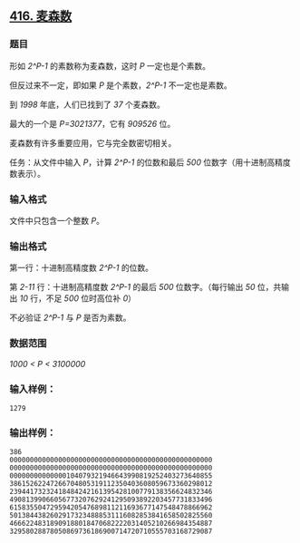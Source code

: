 ## [416. 麦森数](https://www.acwing.com/problem/content/418/)

### 题目

形如 *2^P-1* 的素数称为麦森数，这时 *P* 一定也是个素数。

但反过来不一定，即如果 *P* 是个素数，*2^P-1* 不一定也是素数。

到 *1998* 年底，人们已找到了 *37* 个麦森数。

最大的一个是 *P=3021377*，它有 *909526* 位。

麦森数有许多重要应用，它与完全数密切相关。

任务：从文件中输入 *P*，计算 *2^P-1* 的位数和最后 *500* 位数字（用十进制高精度数表示）。

### 输入格式

文件中只包含一个整数 *P*。

### 输出格式

第一行：十进制高精度数 *2^P-1* 的位数。

第 *2-11* 行：十进制高精度数 *2^P-1* 的最后 *500* 位数字。（每行输出 *50* 位，共输出 *10* 行，不足 *500* 位时高位补 *0*）

不必验证 *2^P-1* 与 *P* 是否为素数。

### 数据范围

*1000 < P < 3100000*

### 输入样例：

```
1279
```

### 输出样例：

```
386
00000000000000000000000000000000000000000000000000
00000000000000000000000000000000000000000000000000
00000000000000104079321946643990819252403273640855
38615262247266704805319112350403608059673360298012
23944173232418484242161395428100779138356624832346
49081399066056773207629241295093892203457731833496
61583550472959420547689811211693677147548478866962
50138443826029173234888531116082853841658502825560
46662248318909188018470682222031405210266984354887
32958028878050869736186900714720710555703168729087
```
